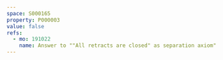 ```yaml
---
space: S000165
property: P000003
value: false
refs:
  - mo: 191022
    name: Answer to ""All retracts are closed" as separation axiom"
---
```


